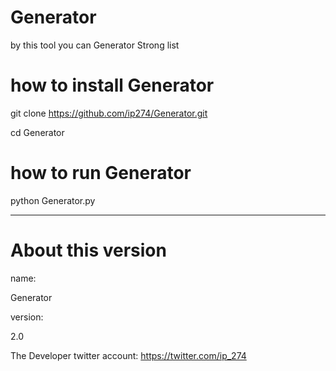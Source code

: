 # Generator
by this tool you can Generator Strong list

# how to install Generator

git clone https://github.com/ip274/Generator.git 

cd Generator


# how to run Generator

python Generator.py

-----

# About this version
name:

Generator

version:

2.0

The Developer twitter account:
https://twitter.com/ip_274
